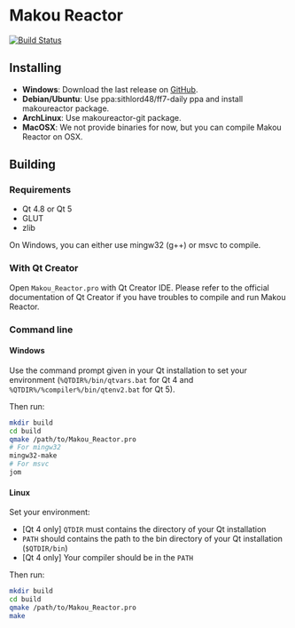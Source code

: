 # Makou Reactor

[![Build Status](https://travis-ci.org/myst6re/makoureactor.svg?branch=develop)](https://travis-ci.org/myst6re/makoureactor)

## Installing

 - **Windows**: Download the last release on [GitHub](https://github.com/myst6re/makoureactor/releases).
 - **Debian/Ubuntu**: Use ppa:sithlord48/ff7-daily ppa and install makoureactor package.
 - **ArchLinux**: Use makoureactor-git package.
 - **MacOSX**: We not provide binaries for now, but you can compile Makou Reactor on OSX.

## Building

### Requirements

 - Qt 4.8 or Qt 5
 - GLUT
 - zlib

On Windows, you can either use mingw32 (g++) or msvc to compile.

### With Qt Creator

Open `Makou_Reactor.pro` with Qt Creator IDE.
Please refer to the official documentation of Qt Creator
if you have troubles to compile and run Makou Reactor.

### Command line

#### Windows

Use the command prompt given in your Qt installation
to set your environment (`%QTDIR%/bin/qtvars.bat` for Qt 4
and `%QTDIR%/%compiler%/bin/qtenv2.bat` for Qt 5).

Then run:

~~~sh
mkdir build
cd build
qmake /path/to/Makou_Reactor.pro
# For mingw32
mingw32-make
# For msvc
jom
~~~

#### Linux

Set your environment:

 - [Qt 4 only] `QTDIR` must contains the directory of your Qt installation
 - `PATH` should contains the path to the bin directory of your Qt installation (`$QTDIR/bin`)
 - [Qt 4 only] Your compiler should be in the `PATH`

Then run:

~~~sh
mkdir build
cd build
qmake /path/to/Makou_Reactor.pro
make
~~~
